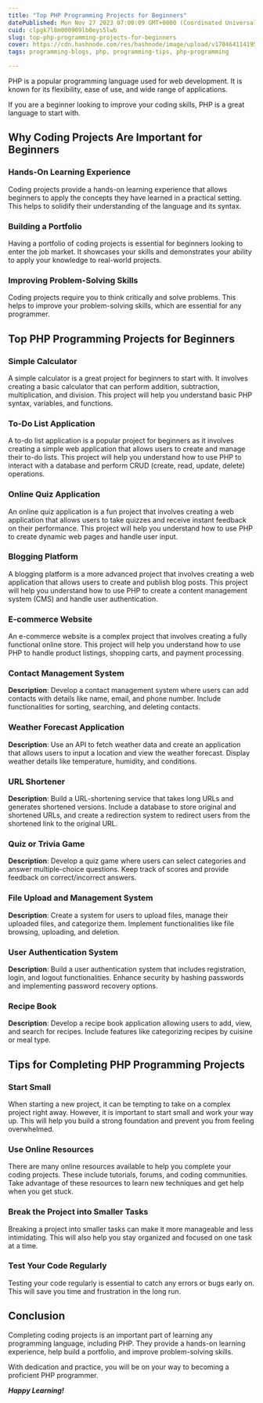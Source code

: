 ```yaml
---
title: "Top PHP Programming Projects for Beginners"
datePublished: Mon Nov 27 2023 07:00:09 GMT+0000 (Coordinated Universal Time)
cuid: clpgk7l8m000909lb0eys5lwb
slug: top-php-programming-projects-for-beginners
cover: https://cdn.hashnode.com/res/hashnode/image/upload/v1704641141955/958fe515-d1cd-44b3-b018-99d3a52088ca.jpeg
tags: programming-blogs, php, programming-tips, php-programming

---
```


PHP is a popular programming language used for web development. It is known for its flexibility, ease of use, and wide range of applications.

If you are a beginner looking to improve your coding skills, PHP is a great language to start with.

## **Why Coding Projects Are Important for Beginners**

### **Hands-On Learning Experience**

Coding projects provide a hands-on learning experience that allows beginners to apply the concepts they have learned in a practical setting. This helps to solidify their understanding of the language and its syntax.

### **Building a Portfolio**

Having a portfolio of coding projects is essential for beginners looking to enter the job market. It showcases your skills and demonstrates your ability to apply your knowledge to real-world projects.

### **Improving Problem-Solving Skills**

Coding projects require you to think critically and solve problems. This helps to improve your problem-solving skills, which are essential for any programmer.

## **Top PHP Programming Projects for Beginners**

### **Simple Calculator**

A simple calculator is a great project for beginners to start with. It involves creating a basic calculator that can perform addition, subtraction, multiplication, and division. This project will help you understand basic PHP syntax, variables, and functions.

### **To-Do List Application**

A to-do list application is a popular project for beginners as it involves creating a simple web application that allows users to create and manage their to-do lists. This project will help you understand how to use PHP to interact with a database and perform CRUD (create, read, update, delete) operations.

### **Online Quiz Application**

An online quiz application is a fun project that involves creating a web application that allows users to take quizzes and receive instant feedback on their performance. This project will help you understand how to use PHP to create dynamic web pages and handle user input.

### **Blogging Platform**

A blogging platform is a more advanced project that involves creating a web application that allows users to create and publish blog posts. This project will help you understand how to use PHP to create a content management system (CMS) and handle user authentication.

### **E-commerce Website**

An e-commerce website is a complex project that involves creating a fully functional online store. This project will help you understand how to use PHP to handle product listings, shopping carts, and payment processing.

### **Contact Management System**

**Description**: Develop a contact management system where users can add contacts with details like name, email, and phone number. Include functionalities for sorting, searching, and deleting contacts.

### **Weather Forecast Application**

**Description**: Use an API to fetch weather data and create an application that allows users to input a location and view the weather forecast. Display weather details like temperature, humidity, and conditions.

### **URL Shortener**

**Description**: Build a URL-shortening service that takes long URLs and generates shortened versions. Include a database to store original and shortened URLs, and create a redirection system to redirect users from the shortened link to the original URL.

### **Quiz or Trivia Game**

**Description**: Develop a quiz game where users can select categories and answer multiple-choice questions. Keep track of scores and provide feedback on correct/incorrect answers.

### **File Upload and Management System**

**Description**: Create a system for users to upload files, manage their uploaded files, and categorize them. Implement functionalities like file browsing, uploading, and deletion.

### **User Authentication System**

**Description**: Build a user authentication system that includes registration, login, and logout functionalities. Enhance security by hashing passwords and implementing password recovery options.

### **Recipe Book**

**Description**: Develop a recipe book application allowing users to add, view, and search for recipes. Include features like categorizing recipes by cuisine or meal type.

## **Tips for Completing PHP Programming Projects**

### **Start Small**

When starting a new project, it can be tempting to take on a complex project right away. However, it is important to start small and work your way up. This will help you build a strong foundation and prevent you from feeling overwhelmed.

### **Use Online Resources**

There are many online resources available to help you complete your coding projects. These include tutorials, forums, and coding communities. Take advantage of these resources to learn new techniques and get help when you get stuck.

### **Break the Project into Smaller Tasks**

Breaking a project into smaller tasks can make it more manageable and less intimidating. This will also help you stay organized and focused on one task at a time.

### **Test Your Code Regularly**

Testing your code regularly is essential to catch any errors or bugs early on. This will save you time and frustration in the long run.

## **Conclusion**

Completing coding projects is an important part of learning any programming language, including PHP. They provide a hands-on learning experience, help build a portfolio, and improve problem-solving skills.

With dedication and practice, you will be on your way to becoming a proficient PHP programmer.

***Happy Learning!***